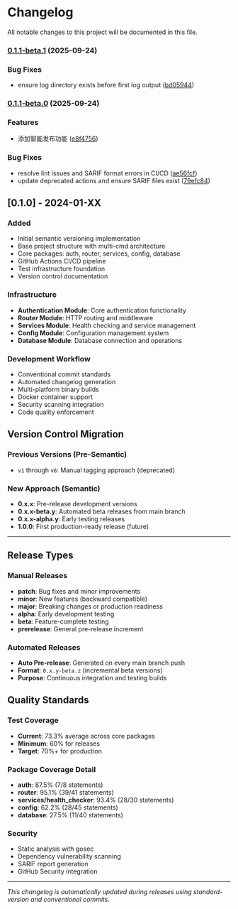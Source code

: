 # Changelog

All notable changes to this project will be documented in this file.


### [0.1.1-beta.1](https://github.com/Last-emo-boy/infra-core/compare/v0.1.1-beta.0...v0.1.1-beta.1) (2025-09-24)


### Bug Fixes

* ensure log directory exists before first log output ([bd05944](https://github.com/Last-emo-boy/infra-core/commit/bd05944bab2474ce71ebf47b4ae5317e7ef613ee))

### [0.1.1-beta.0](https://github.com/Last-emo-boy/infra-core/compare/v0.1.0...v0.1.1-beta.0) (2025-09-24)


### Features

* 添加智能发布功能 ([e8f4756](https://github.com/Last-emo-boy/infra-core/commit/e8f4756bd843214097e39826df26b8baf7f88cec))


### Bug Fixes

* resolve lint issues and SARIF format errors in CI/CD ([ae56fcf](https://github.com/Last-emo-boy/infra-core/commit/ae56fcf392315492fc1a0200eda956ce4f42c555))
* update deprecated actions and ensure SARIF files exist ([79efc84](https://github.com/Last-emo-boy/infra-core/commit/79efc84c8ef42102be7c717257e5fd467e3519af))

## [0.1.0] - 2024-01-XX

### Added
- Initial semantic versioning implementation
- Base project structure with multi-cmd architecture
- Core packages: auth, router, services, config, database
- GitHub Actions CI/CD pipeline
- Test infrastructure foundation
- Version control documentation

### Infrastructure
- **Authentication Module**: Core authentication functionality
- **Router Module**: HTTP routing and middleware
- **Services Module**: Health checking and service management
- **Config Module**: Configuration management system
- **Database Module**: Database connection and operations

### Development Workflow
- Conventional commit standards
- Automated changelog generation
- Multi-platform binary builds
- Docker container support
- Security scanning integration
- Code quality enforcement

## Version Control Migration

### Previous Versions (Pre-Semantic)
- `v1` through `v6`: Manual tagging approach (deprecated)

### New Approach (Semantic)
- **0.x.x**: Pre-release development versions
- **0.x.x-beta.y**: Automated beta releases from main branch
- **0.x.x-alpha.y**: Early testing releases
- **1.0.0**: First production-ready release (future)

---

## Release Types

### Manual Releases
- **patch**: Bug fixes and minor improvements
- **minor**: New features (backward compatible)
- **major**: Breaking changes or production readiness
- **alpha**: Early development testing
- **beta**: Feature-complete testing
- **prerelease**: General pre-release increment

### Automated Releases
- **Auto Pre-release**: Generated on every main branch push
- **Format**: `0.x.y-beta.z` (incremental beta versions)
- **Purpose**: Continuous integration and testing builds

## Quality Standards

### Test Coverage
- **Current**: 73.3% average across core packages
- **Minimum**: 60% for releases
- **Target**: 70%+ for production

### Package Coverage Detail
- **auth**: 87.5% (7/8 statements)
- **router**: 95.1% (39/41 statements)  
- **services/health_checker**: 93.4% (28/30 statements)
- **config**: 62.2% (28/45 statements)
- **database**: 27.5% (11/40 statements)

### Security
- Static analysis with gosec
- Dependency vulnerability scanning
- SARIF report generation
- GitHub Security integration

---

*This changelog is automatically updated during releases using standard-version and conventional commits.*